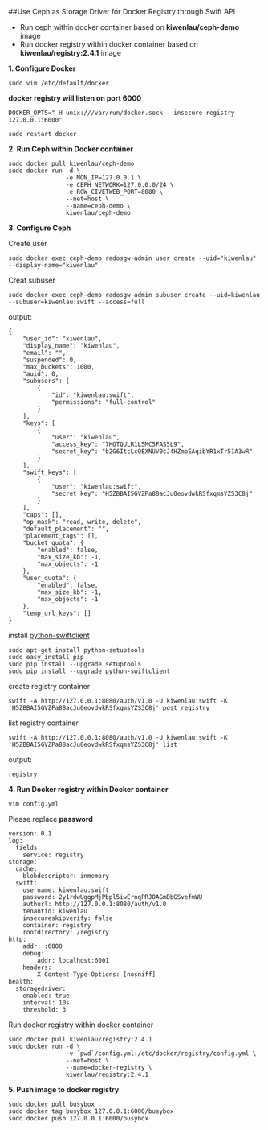 ##Use Ceph as Storage Driver for Docker Registry through Swift API 

- Run ceph within docker container based on **kiwenlau/ceph-demo** image
- Run docker registry within docker container based on **kiwenlau/registry:2.4.1** image

**1. Configure Docker**

```
sudo vim /etc/default/docker
```

**docker registry will listen on port 6000**

```
DOCKER_OPTS="-H unix:///var/run/docker.sock --insecure-registry 127.0.0.1:6000"
```

```
sudo restart docker
```

**2. Run Ceph within Docker container**

```
sudo docker pull kiwenlau/ceph-demo
sudo docker run -d \
                -e MON_IP=127.0.0.1 \
                -e CEPH_NETWORK=127.0.0.0/24 \
                -e RGW_CIVETWEB_PORT=8080 \
                --net=host \
                --name=ceph-demo \
                kiwenlau/ceph-demo
```

**3. Configure Ceph**

Create user

```
sudo docker exec ceph-demo radosgw-admin user create --uid="kiwenlau" --display-name="kiwenlau"
```

Creat subuser

```
sudo docker exec ceph-demo radosgw-admin subuser create --uid=kiwenlau --subuser=kiwenlau:swift --access=full
```

output:

```
{
    "user_id": "kiwenlau",
    "display_name": "kiwenlau",
    "email": "",
    "suspended": 0,
    "max_buckets": 1000,
    "auid": 0,
    "subusers": [
        {
            "id": "kiwenlau:swift",
            "permissions": "full-control"
        }
    ],
    "keys": [
        {
            "user": "kiwenlau",
            "access_key": "7HOTQULR1L5MC5FAS5L9",
            "secret_key": "b2G6ItcLcQEXNUV0cJ4HZmoEAqibYR1xTr51A3wR"
        }
    ],
    "swift_keys": [
        {
            "user": "kiwenlau:swift",
            "secret_key": "H5ZBBAI5GVZPa88acJu0eovdwkRSfxqmsYZS3C8j"
        }
    ],
    "caps": [],
    "op_mask": "read, write, delete",
    "default_placement": "",
    "placement_tags": [],
    "bucket_quota": {
        "enabled": false,
        "max_size_kb": -1,
        "max_objects": -1
    },
    "user_quota": {
        "enabled": false,
        "max_size_kb": -1,
        "max_objects": -1
    },
    "temp_url_keys": []
}
```

install [python-swiftclient](https://github.com/openstack/python-swiftclient)

```
sudo apt-get install python-setuptoolssudo easy_install pipsudo pip install --upgrade setuptoolssudo pip install --upgrade python-swiftclient
```

create registry container

```
swift -A http://127.0.0.1:8080/auth/v1.0 -U kiwenlau:swift -K 'H5ZBBAI5GVZPa88acJu0eovdwkRSfxqmsYZS3C8j' post registry
```

list registry container

```
swift -A http://127.0.0.1:8080/auth/v1.0 -U kiwenlau:swift -K 'H5ZBBAI5GVZPa88acJu0eovdwkRSfxqmsYZS3C8j' list
```

output:

```
registry
```

**4. Run Docker registry within Docker container**

```
vim config.yml
```

Please replace **password**

```
version: 0.1
log:
  fields:
    service: registry
storage:
  cache:
    blobdescriptor: inmemory
  swift:
    username: kiwenlau:swift
    password: 2y1rdwUggpMjPbpl5iwErnqPRJOAGmDbGSvefmWU 
    authurl: http://127.0.0.1:8080/auth/v1.0
    tenantid: kiwenlau
    insecureskipverify: false
    container: registry
    rootdirectory: /registry
http:
    addr: :6000
    debug:
        addr: localhost:6001
    headers:
        X-Content-Type-Options: [nosniff]
health:
  storagedriver:
    enabled: true
    interval: 10s
    threshold: 3
```

Run docker registry within docker container

```
sudo docker pull kiwenlau/registry:2.4.1
sudo docker run -d \
                -v `pwd`/config.yml:/etc/docker/registry/config.yml \
                --net=host \
                --name=docker-registry \
                kiwenlau/registry:2.4.1
```

**5. Push image to docker registry**

```
sudo docker pull busybox
sudo docker tag busybox 127.0.0.1:6000/busybox
sudo docker push 127.0.0.1:6000/busybox
```

